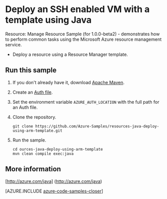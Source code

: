 <properties
   pageTitle="Deploy an SSK enabled VM to Azure using a Resource Manager template and the Java SDK for Azure | Microsoft Azure"
   description="Describes how to use the Java SDK for Azure to deploy a resource group using a Resource Manager template."
   services="azure-resource-manager"
   documentationCenter="java"
   authors="allclark"
   manager="douge"
   editor=""/>

<tags
   ms.service="azure-resource-manager"
   ms.devlang="java"
   ms.topic="article"
   ms.tgt_pltfrm="na"
   ms.workload="na"
   ms.date="08/18/2016"
   ms.author="allclark"/>

# Deploy an SSH enabled VM with a template using Java

  Resource: Manage Resource Sample (for 1.0.0-beta2) - demonstrates how to perform common tasks using the Microsoft Azure resource management service.
   - Deploy a resource using a Resource Manager template.
 

## Run this sample

1. If you don't already have it, download [Apache Maven](https://maven.apache.org/download.cgi).

1. Create an [Auth file](https://github.com/Azure/azure-sdk-for-java/blob/master/AUTH.md).

1. Set the environment variable `AZURE_AUTH_LOCATION` with the full path for an Auth file.

1. Clone the repository.

    ```
    git clone https://github.com/Azure-Samples/resources-java-deploy-using-arm-template.git
    ```

1. Run the sample.

    ```
    cd ources-java-deploy-using-arm-template
    mvn clean compile exec:java
    ```

## More information

[http://azure.com/java] (http://azure.com/java)

[AZURE.INCLUDE [azure-code-samples-closer](../includes/azure-code-samples-closer.md)]
